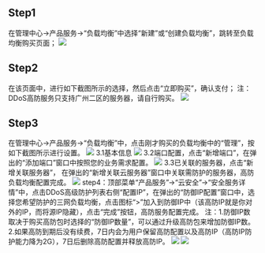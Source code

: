 ## Step1
在管理中心→产品服务→“负载均衡”中选择“新建”或“创建负载均衡”，跳转至负载均衡购买页面；
![](//mccdn.qcloud.com/img56c5852c62ddd.png)
## Step2
在该页面中，进行如下截图所示的选择，然后点击“立即购买”，确认支付；
注：DDoS高防服务只支持广州二区的服务器，请自行购买。
![](//mccdn.qcloud.com/img56c5863826178.png)
## Step3
在管理中心→产品服务→“负载均衡”中，点击刚才购买的负载均衡中的“管理”，按如下截图所示进行设置。
![](//mccdn.qcloud.com/img56c586489f5f5.png)
3.1基本信息
![](//mccdn.qcloud.com/img56c5866ce4cc7.png)
3.2端口配置，点击“新增端口”，在弹出的“添加端口”窗口中按照您的业务需求配置。
![](//mccdn.qcloud.com/img56c586837521a.png)
3.3已关联的服务器，点击“新增关联服务器”， 在弹出的“新增关联云服务器”窗口中关联需防护的服务器，高防负载均衡配置完成。
![](//mccdn.qcloud.com/img56c5869924a06.png)
step4：顶部菜单“产品服务”→“云安全”→“安全服务详情”中，点击DDoS高级防护列表右侧“配置IP”，在弹出的“防御IP配置”窗口中，选择您希望防护的三网负载均衡，点击图标“>”加入到防御IP中（该高防IP就是你对外的IP，而将源IP隐藏），点击“完成”按钮，高防服务配置完成。
注：1.防御IP数取决于购买高防包时选择的“防御IP数量”，可以通过升级高防包来增加防御IP数。
      2.如果高防到期后没有续费，7日内会为用户保留高防配置以及高防IP（高防IP防护能力降为2G），7日后删除高防配置并释放高防IP。
![](//mccdn.qcloud.com/img56c586c66a11d.jpg)
![](//mccdn.qcloud.com/img56c586d80f3c9.jpg)